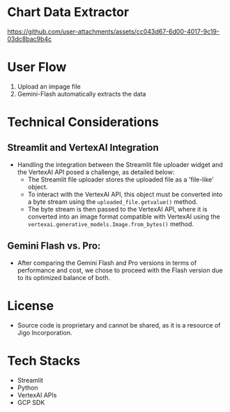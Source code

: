 # Chart Data Extractor
https://github.com/user-attachments/assets/cc043d67-6d00-4017-9c19-03dc8bac9b4c

# User Flow
1. Upload an impage file
2. Gemini-Flash automatically extracts the data

# Technical Considerations
## Streamlit and VertexAI Integration
- Handling the integration between the Streamlit file uploader widget and the VertexAI API posed a challenge, as detailed below:
  - The Streamlit file uploader stores the uploaded file as a 'file-like' object.
  - To interact with the VertexAI API, this object must be converted into a byte stream using the `uploaded_file.getvalue()` method.
  - The byte stream is then passed to the VertexAI API, where it is converted into an image format compatible with VertexAI using the `vertexai.generative_models.Image.from_bytes()` method.
## Gemini Flash vs. Pro:
- After comparing the Gemini Flash and Pro versions in terms of performance and cost, we chose to proceed with the Flash version due to its optimized balance of both.

# License
- Source code is proprietary and cannot be shared, as it is a resource of Jigo Incorporation.

# Tech Stacks
- Streamlit
- Python
- VertexAI APIs
- GCP SDK
